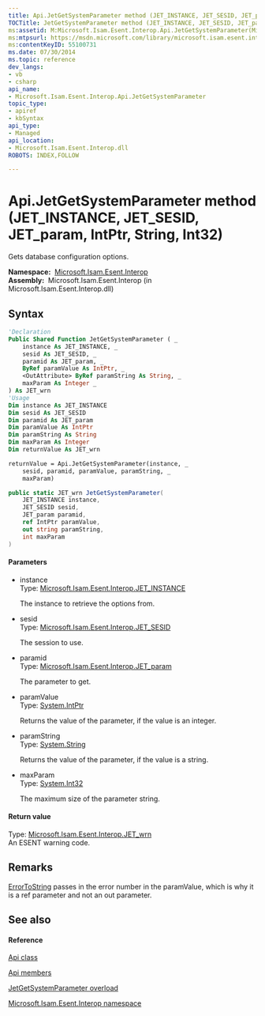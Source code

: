 ```yaml
---
title: Api.JetGetSystemParameter method (JET_INSTANCE, JET_SESID, JET_param, IntPtr, String, Int32)
TOCTitle: JetGetSystemParameter method (JET_INSTANCE, JET_SESID, JET_param, IntPtr, String, Int32)
ms:assetid: M:Microsoft.Isam.Esent.Interop.Api.JetGetSystemParameter(Microsoft.Isam.Esent.Interop.JET_INSTANCE,Microsoft.Isam.Esent.Interop.JET_SESID,Microsoft.Isam.Esent.Interop.JET_param,System.IntPtr@,System.String@,System.Int32)
ms:mtpsurl: https://msdn.microsoft.com/library/microsoft.isam.esent.interop.api.jetgetsystemparameter(v=EXCHG.10)
ms:contentKeyID: 55100731
ms.date: 07/30/2014
ms.topic: reference
dev_langs:
- vb
- csharp
api_name: 
- Microsoft.Isam.Esent.Interop.Api.JetGetSystemParameter
topic_type: 
- apiref
- kbSyntax
api_type: 
- Managed
api_location: 
- Microsoft.Isam.Esent.Interop.dll
ROBOTS: INDEX,FOLLOW

---
```


# Api.JetGetSystemParameter method (JET_INSTANCE, JET_SESID, JET_param, IntPtr, String, Int32)

Gets database configuration options.

**Namespace:**  [Microsoft.Isam.Esent.Interop](./microsoft.isam.esent.interop-namespace.md)  
**Assembly:**  Microsoft.Isam.Esent.Interop (in Microsoft.Isam.Esent.Interop.dll)

## Syntax

``` vb
'Declaration
Public Shared Function JetGetSystemParameter ( _
    instance As JET_INSTANCE, _
    sesid As JET_SESID, _
    paramid As JET_param, _
    ByRef paramValue As IntPtr, _
    <OutAttribute> ByRef paramString As String, _
    maxParam As Integer _
) As JET_wrn
'Usage
Dim instance As JET_INSTANCE
Dim sesid As JET_SESID
Dim paramid As JET_param
Dim paramValue As IntPtr
Dim paramString As String
Dim maxParam As Integer
Dim returnValue As JET_wrn

returnValue = Api.JetGetSystemParameter(instance, _
    sesid, paramid, paramValue, paramString, _
    maxParam)
```

``` csharp
public static JET_wrn JetGetSystemParameter(
    JET_INSTANCE instance,
    JET_SESID sesid,
    JET_param paramid,
    ref IntPtr paramValue,
    out string paramString,
    int maxParam
)
```

#### Parameters

  - instance  
    Type: [Microsoft.Isam.Esent.Interop.JET_INSTANCE](./jet-instance-structure.md)  
    
    The instance to retrieve the options from.

<!-- end list -->

  - sesid  
    Type: [Microsoft.Isam.Esent.Interop.JET_SESID](./jet-sesid-structure.md)  
    
    The session to use.

<!-- end list -->

  - paramid  
    Type: [Microsoft.Isam.Esent.Interop.JET_param](./jet-param-enumeration.md)  
    
    The parameter to get.

<!-- end list -->

  - paramValue  
    Type: [System.IntPtr](/dotnet/api/system.intptr)  
    
    Returns the value of the parameter, if the value is an integer.

<!-- end list -->

  - paramString  
    Type: [System.String](/dotnet/api/system.string)  
    
    Returns the value of the parameter, if the value is a string.

<!-- end list -->

  - maxParam  
    Type: [System.Int32](/dotnet/api/system.int32)  
    
    The maximum size of the parameter string.

#### Return value

Type: [Microsoft.Isam.Esent.Interop.JET_wrn](./jet-wrn-enumeration.md)  
An ESENT warning code.  

## Remarks

[ErrorToString](./jet-param-enumeration.md) passes in the error number in the paramValue, which is why it is a ref parameter and not an out parameter.

## See also

#### Reference

[Api class](./api-class.md)

[Api members](./api-members.md)

[JetGetSystemParameter overload](./api.jetgetsystemparameter-method.md)

[Microsoft.Isam.Esent.Interop namespace](./microsoft.isam.esent.interop-namespace.md)